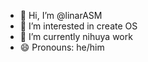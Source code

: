 - 👋 Hi, I’m @linarASM
- 👀 I’m interested in create OS
- 🌱 I’m currently nihuya work
- 😄 Pronouns: he/him
